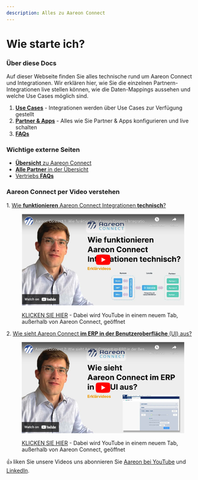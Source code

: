 ```yaml
---
description: Alles zu Aareon Connect
---
```


# Wie starte ich?

### Über diese Docs

Auf dieser Webseite finden Sie alles technische rund um Aareon Connect und Integrationen. Wir erklären hier, wie Sie die einzelnen Partnern-Integrationen live stellen können, wie die Daten-Mappings aussehen und welche Use Cases möglich sind.

1. [**Use Cases**](use-cases/) - Integrationen werden über Use Cases zur Verfügung gestellt
2. [**Partner & Apps**](partner-and-apps/) - Alles wie Sie Partner & Apps konfigurieren und live schalten
3. [**FAQs**](faq.md)



### Wichtige externe Seiten

* [**Übersicht** zu Aareon Connect](https://connect.aareon.com/home)
* [**Alle Partner** in der Übersicht](https://marketplace.aareon.com/de)
* [Vertriebs **FAQs**](https://connect.aareon.com/faq-fragen-antworten)



### Aareon Connect per Video verstehen

1\. [Wie **funktionieren** Aareon Connect Integrationen **technisch**?](https://www.youtube.com/watch?v=2DByfCeYRgQ)

<div data-full-width="true">

<figure><img src=".gitbook/assets/image (4).png" alt=""><figcaption><p><a href="https://www.youtube.com/watch?v=2DByfCeYRgQ">KLICKEN SIE HIER</a> - Dabei wird YouTube in einem neuem Tab, außerhalb von Aareon Connect, geöffnet</p></figcaption></figure>

</div>

2\. [Wie sieht Aareon Connect **im ERP in der Benutzeroberfläche** (UI) aus?](https://www.youtube.com/watch?v=tL99ysI9hBY)

<div data-full-width="true">

<figure><img src=".gitbook/assets/image (5).png" alt=""><figcaption><p><a href="https://www.youtube.com/watch?v=tL99ysI9hBY">KLICKEN SIE HIER</a> - Dabei wird YouTube in einem neuem Tab, außerhalb von Aareon Connect, geöffnet</p></figcaption></figure>

</div>

:thumbsup: liken Sie unsere Videos uns abonnieren Sie [Aareon bei YouTube](https://www.youtube.com/@AareonDACH) und [LinkedIn](https://www.linkedin.com/company/aareon-dach/).
